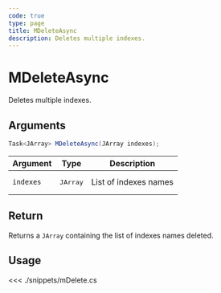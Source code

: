 ```yaml
---
code: true
type: page
title: MDeleteAsync
description: Deletes multiple indexes.
---
```


# MDeleteAsync

Deletes multiple indexes.

## Arguments

```csharp
Task<JArray> MDeleteAsync(JArray indexes);
```

| Argument  | Type              | Description           |
|-----------|-------------------|-----------------------|
| `indexes` | <pre>JArray</pre> | List of indexes names |

## Return

Returns a `JArray` containing the list of indexes names deleted.

## Usage

<<< ./snippets/mDelete.cs
